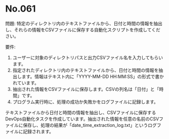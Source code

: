 # No.061

問題: 特定のディレクトリ内のテキストファイルから、日付と時間の情報を抽出し、それらの情報をCSVファイルに保存する自動化スクリプトを作成してください。

要件:

1. ユーザーに対象のディレクトリパスと出力CSVファイル名を入力してもらいます。
1. 指定されたディレクトリ内のテキストファイルから、日付と時間の情報を抽出します。情報はテキスト内に「YYYY-MM-DD HH:MM:SS」の形式で書かれています。
1. 抽出された情報をCSVファイルに保存します。CSVの列名は「日付」と「時間」です。
1. プログラム実行時に、処理の成功か失敗かをログファイルに記録します。

テキストファイルから日付と時間の情報を抽出し、CSVファイルに保存するDevOps自動化タスクを作成しています。抽出された情報を任意の名前のCSVファイルに保存し、処理の結果が「date_time_extraction_log.txt」というログファイルに記録されます。
